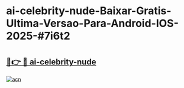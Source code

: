 # ai-celebrity-nude-Baixar-Gratis-Ultima-Versao-Para-Android-IOS-2025-#7i6t2

# <h2><a href="https://ainizakaria.my?title=ai-celebrity-nude&ref=25M">🔗👉 🔴 ai-celebrity-nude</a></h2>

[![acn](https://github.com/user-attachments/assets/0f9c940e-d8b0-45ae-aac7-cd30a18b3e1c)](https://ainizakaria.my?title=ai-celebrity-nude&ref=25M)

